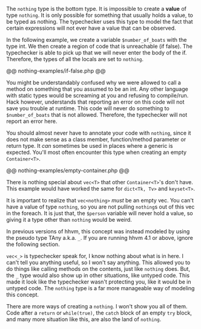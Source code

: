 The `nothing` type is the bottom type. It is impossible to create a **value** of type `nothing`. It is only possible for something that usually holds a value, to be typed as nothing. The typechecker uses this type to model the fact that certain expressions will not ever have a value that can be observed.

In the following example, we create a variable `$number_of_boats` with the type int. We then create a region of code that is unreachable (if false). The typechecker is able to pick up that we will never enter the body of the if. Therefore, the types of all the locals are set to `nothing`.

@@ nothing-examples/if-false.php @@

You might be understandably confused why we were allowed to call a method on something that you assumed to be an int. Any other language with static types would be screaming at you and refusing to compile/run. Hack however, understands that reporting an error on this code will not save you trouble at runtime. This code will never do something to `$number_of_boats` that is not allowed. Therefore, the typechecker will not report an error here.

You should almost never have to annotate your code with `nothing`, since it does not make sense as a class member, function/method parameter or return type. It _can_ sometimes be used in places where a generic is expected. You'll most often encounter this type when creating an empty `Container<T>`.

@@ nothing-examples/empty-container.php @@

There is nothing special about `vec<T>` that other `Container<T>`'s don't have. This example would have worked the same for `dict<Tk, Tv>` and `keyset<T>`.

It is important to realize that `vec<nothing>` _must_ be an empty vec. You can't have a value of type `nothing`, so you are not pulling `nothing`s out of this vec in the foreach. It is just that, the `$person` variable will never hold a value, so giving it a type other than `nothing` would be weird.

In previous versions of hhvm, this concept was instead modeled by using the pseudo type TAny a.k.a. `_`. If you are running hhvm 4.1 or above, ignore the following section.

`vec<_>` is typechecker speak for, I know nothing about what is in here. I can't tell you anything useful, so I won't say anything.
This allowed you to do things like calling methods on the contents, just like `nothing` does. But, the `_` type would also show up in other situations, like untyped code. This made it look like the typechecker wasn't protecting you, like it would be in untyped code. The `nothing` type is a far more manageable way of modeling this concept.

There are more ways of creating a `nothing`. I won't show you all of them. Code after a `return` or `while(true)`, the `catch` block of an empty `try` block, and many more situation like this, are also the land of `nothing`.
